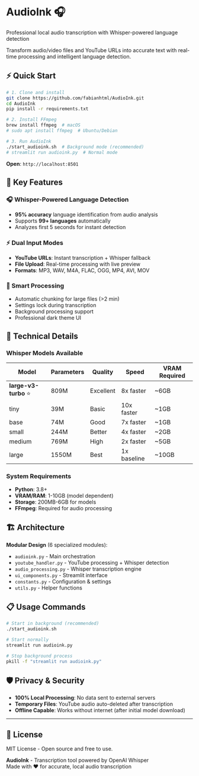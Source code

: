 # AudioInk 🎧

Professional local audio transcription with Whisper-powered language detection

Transform audio/video files and YouTube URLs into accurate text with real-time processing and intelligent language detection.

## ⚡ Quick Start

```bash
# 1. Clone and install
git clone https://github.com/fabianhtml/AudioInk.git
cd AudioInk
pip install -r requirements.txt

# 2. Install FFmpeg
brew install ffmpeg  # macOS
# sudo apt install ffmpeg  # Ubuntu/Debian

# 3. Run AudioInk
./start_audioink.sh  # Background mode (recommended)
# streamlit run audioink.py  # Normal mode
```

**Open**: `http://localhost:8501`

## 🎯 Key Features

### **🎧 Whisper-Powered Language Detection**

- **95% accuracy** language identification from audio analysis
- Supports **99+ languages** automatically
- Analyzes first 5 seconds for instant detection

### **⚡ Dual Input Modes**

- **YouTube URLs**: Instant transcription + Whisper fallback
- **File Upload**: Real-time processing with live preview
- **Formats**: MP3, WAV, M4A, FLAC, OGG, MP4, AVI, MOV

### **🚀 Smart Processing**

- Automatic chunking for large files (>2 min)
- Settings lock during transcription
- Background processing support
- Professional dark theme UI

## 🔧 Technical Details

### **Whisper Models Available**

| Model | Parameters | Quality | Speed | VRAM Required |
|-------|------------|---------|-------|---------------|
| **large-v3-turbo** ⭐ | 809M | Excellent | 8x faster | ~6GB |
| tiny | 39M | Basic | 10x faster | ~1GB |
| base | 74M | Good | 7x faster | ~1GB |
| small | 244M | Better | 4x faster | ~2GB |
| medium | 769M | High | 2x faster | ~5GB |
| large | 1550M | Best | 1x baseline | ~10GB |

### **System Requirements**

- **Python**: 3.8+
- **VRAM/RAM**: 1-10GB (model dependent)
- **Storage**: 200MB-6GB for models
- **FFmpeg**: Required for audio processing

## 🏗️ Architecture

**Modular Design** (6 specialized modules):

- `audioink.py` - Main orchestration
- `youtube_handler.py` - YouTube processing + Whisper detection  
- `audio_processing.py` - Whisper transcription engine
- `ui_components.py` - Streamlit interface
- `constants.py` - Configuration & settings
- `utils.py` - Helper functions

## 📋 Usage Commands

```bash
# Start in background (recommended)
./start_audioink.sh

# Start normally  
streamlit run audioink.py

# Stop background process
pkill -f "streamlit run audioink.py"
```

## 🛡️ Privacy & Security

- **100% Local Processing**: No data sent to external servers
- **Temporary Files**: YouTube audio auto-deleted after transcription
- **Offline Capable**: Works without internet (after initial model download)

---

## 📄 License

MIT License - Open source and free to use.

**AudioInk** - Transcription tool powered by OpenAI Whisper  
Made with ❤️ for accurate, local audio transcription
